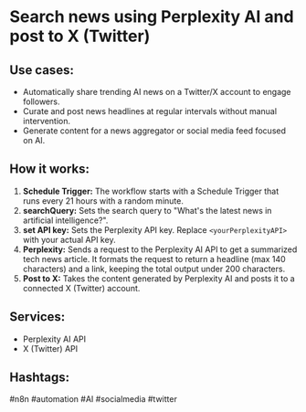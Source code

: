 # Search news using Perplexity AI and post to X (Twitter)

## Use cases:

- Automatically share trending AI news on a Twitter/X account to engage followers.
- Curate and post news headlines at regular intervals without manual intervention.
- Generate content for a news aggregator or social media feed focused on AI.

## How it works:

1.  **Schedule Trigger:** The workflow starts with a Schedule Trigger that runs every 21 hours with a random minute.
2.  **searchQuery:** Sets the search query to "What's the latest news in artificial intelligence?".
3.  **set API key:** Sets the Perplexity API key. Replace `<yourPerplexityAPI>` with your actual API key.
4.  **Perplexity:** Sends a request to the Perplexity AI API to get a summarized tech news article. It formats the request to return a headline (max 140 characters) and a link, keeping the total output under 200 characters.
5.  **Post to X:** Takes the content generated by Perplexity AI and posts it to a connected X (Twitter) account.

## Services:

-   Perplexity AI API
-   X (Twitter) API

## Hashtags:

#n8n #automation #AI #socialmedia #twitter
